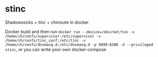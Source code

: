 # stinc
Shadowsocks + tinc + chnroute in docker

Docker build and then run `docker run --device=/dev/net/tun -v /home/ch/confs/supervisor:/etc/supervisor -v /home/ch/confs/tinc_conf:/etc/tinc -v /home/ch/confs/dnsmasq.d:/etc/dnsmasq.d -p 9999:8388 -d --privileged stinc`, or you can write your own docker-compose
